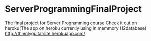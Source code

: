 # ServerProgrammingFinalProject
The final project for Server Programming course
Check it out on heroku(The app on heroku currently using in memmory H2database)
http://thienlyguitarsite.herokuapp.com/
